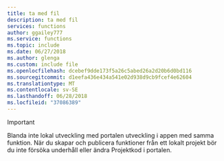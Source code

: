 ```yaml
---
title: ta med fil
description: ta med fil
services: functions
author: ggailey777
ms.service: functions
ms.topic: include
ms.date: 06/27/2018
ms.author: glenga
ms.custom: include file
ms.openlocfilehash: dcebef9dde173f5a26c5abed26a2d20b6d0bd116
ms.sourcegitcommit: d1eefa436e434a541e02d938d9cb9fcef4e62604
ms.translationtype: MT
ms.contentlocale: sv-SE
ms.lasthandoff: 06/28/2018
ms.locfileid: "37086389"
---
```

>[!IMPORTANT]  
> Blanda inte lokal utveckling med portalen utveckling i appen med samma funktion. När du skapar och publicera funktioner från ett lokalt projekt bör du inte försöka underhåll eller ändra Projektkod i portalen.